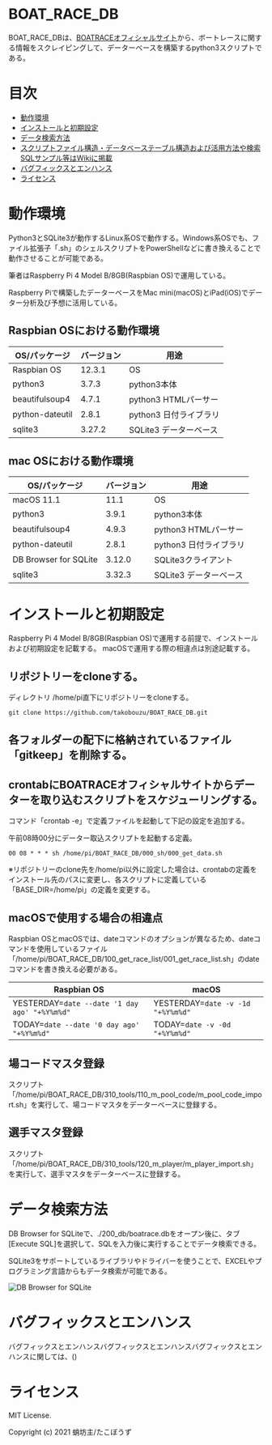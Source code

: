 # BOAT_RACE_DB

BOAT_RACE_DBは、[BOATRACEオフィシャルサイト](https://www.boatrace.jp/)から、ボートレースに関する情報をスクレイピングして、データーベースを構築するpython3スクリプトである。

# 目次

- [動作環境](#動作環境)
- [インストールと初期設定](#インストールと初期設定)
- [データ検索方法](#データ検索方法)
- [スクリプトファイル構造・データベーステーブル構造および活用方法や検索SQLサンプル等はWikiに掲載](https://github.com/takobouzu/BOAT_RACE_DB/wiki)
- [バグフィックスとエンハンス](#バグフィックスとエンハンス)
- [ライセンス](#ライセンス)

# 動作環境

Python3とSQLite3が動作するLinux系OSで動作する。Windows系OSでも、ファイル拡張子「.sh」のシェルスクリプトをPowerShellなどに書き換えることで動作させることが可能である。

筆者はRaspberry Pi 4 Model B/8GB(Raspbian OS)で運用している。

Raspberry Piで構築したデーターベースをMac mini(macOS)とiPad(iOS)でデーター分析及び予想に活用している。

## Raspbian OSにおける動作環境

| OS/パッケージ      | バージョン | 用途                   |
| ------------------ | ---------- | ---------------------- |
| Raspbian OS        | 12.3.1     | OS                     |
| python3            | 3.7.3      | python3本体            |
| beautifulsoup4     | 4.7.1      | python3 HTMLパーサー   |
| python-dateutil    | 2.8.1      | python3 日付ライブラリ |
| sqlite3            | 3.27.2     | SQLite3 データーベース |

## mac OSにおける動作環境
| OS/パッケージ         | バージョン | 用途                   |
| --------------------- | ---------- | ---------------------- |
| macOS 11.1            | 11.1       | OS                     |
| python3               | 3.9.1      | python3本体            |
| beautifulsoup4        | 4.9.3      | python3 HTMLパーサー   |
| python-dateutil       | 2.8.1      | python3 日付ライブラリ |
| DB Browser for SQLite | 3.12.0     | SQLite3クライアント    |
| sqlite3               | 3.32.3     | SQLite3 データーベース |

# インストールと初期設定
Raspberry Pi 4 Model B/8GB(Raspbian OS)で運用する前提で、インストールおよび初期設定を記載する。
macOSで運用する際の相違点は別途記載する。

## リポジトリーをcloneする。
ディレクトリ /home/pi直下にリポジトリーをcloneする。

```
git clone https://github.com/takobouzu/BOAT_RACE_DB.git
```

## 各フォルダーの配下に格納されているファイル「gitkeep」を削除する。

## crontabにBOATRACEオフィシャルサイトからデーターを取り込むスクリプトをスケジューリングする。
コマンド「crontab -e」で定義ファイルを起動して下記の設定を追加する。

午前08時00分にデーター取込スクリプトを起動する定義。
```
00 08 * * * sh /home/pi/BOAT_RACE_DB/000_sh/000_get_data.sh
```
※リポジトリーのclone先を/home/pi以外に設定した場合は、crontabの定義をインストール先のパスに変更し、各スクリプトに定義している「BASE_DIR=/home/pi」の定義を変更する。

## macOSで使用する場合の相違点

Raspbian OSとmacOSでは、dateコマンドのオプションが異なるため、dateコマンドを使用しているファイル「/home/pi/BOAT_RACE_DB/100_get_race_list/001_get_race_list.sh」のdateコマンドを書き換える必要がある。

| Raspbian OS   | macOS             |
| ------------- | ---------------- |
|YESTERDAY=`date --date '1 day ago' "+%Y%m%d"`|YESTERDAY=`date -v -1d "+%Y%m%d"`|
|TODAY=`date --date '0 day ago' "+%Y%m%d"`    |TODAY=`date -v -0d "+%Y%m%d"`|

## 場コードマスタ登録
スクリプト「/home/pi/BOAT_RACE_DB/310_tools/110_m_pool_code/m_pool_code_import.sh」を実行して、場コードマスタをデーターベースに登録する。

## 選手マスタ登録
スクリプト「/home/pi/BOAT_RACE_DB/310_tools/120_m_player/m_player_import.sh」を実行して、選手マスタをデーターベースに登録する。


# データ検索方法

DB Browser for SQLiteで、./200_db/boatrace.dbをオープン後に、タブ[Execute SQL]を選択して、SQLを入力後に実行することでデータ検索できる。

SQLite3をサポートしているライブラリやドライバーを使うことで、EXCELやプログラミング言語からもデータ検索が可能である。

![DB Browser for SQLite](https://user-images.githubusercontent.com/24547343/82280700-6c70d980-99ca-11ea-937d-0517dbba0967.jpg)

# バグフィックスとエンハンス

バグフィックスとエンハンスバグフィックスとエンハンスバグフィックスとエンハンスに関しては、()


# ライセンス

MIT License.

Copyright (c) 2021 蛸坊主/たこぼうず

